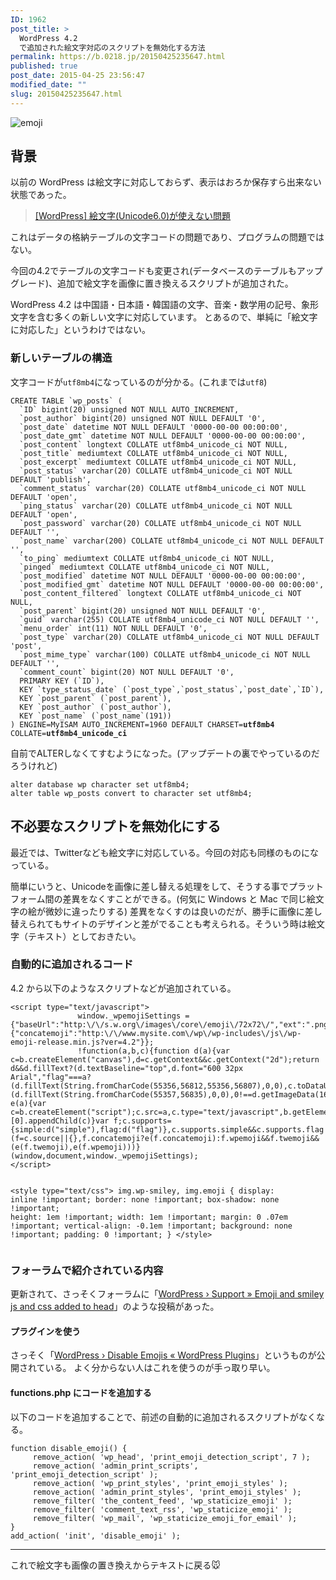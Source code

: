 ```yaml
---
ID: 1962
post_title: >
  WordPress 4.2
  で追加された絵文字対応のスクリプトを無効化する方法
permalink: https://b.0218.jp/20150425235647.html
published: true
post_date: 2015-04-25 23:56:47
modified_date: ""
slug: 20150425235647.html
---
```

<img alt="emoji" src="https://abs.twimg.com/emoji/v1/72x72/1f603.png">
<!--more-->
<h2>背景</h2>
以前の WordPress は絵文字に対応しておらず、表示はおろか保存すら出来ない状態であった。
<blockquote><a href="https://b.0218.jp/20140423123227.html" target="_blank">[WordPress] 絵文字(Unicode6.0)が使えない問題</a>
</blockquote>

これはデータの格納テーブルの文字コードの問題であり、プログラムの問題ではない。

今回の4.2でテーブルの文字コードも変更され(データベースのテーブルもアップグレード)、追加で絵文字を画像に置き換えるスクリプトが追加された。

WordPress 4.2 は中国語・日本語・韓国語の文字、音楽・数学用の記号、象形文字を含む多くの新しい文字に対応しています。
とあるので、単純に「絵文字に対応した」というわけではない。

<h3>新しいテーブルの構造</h3>
文字コードが<code>utf8mb4</code>になっているのが分かる。(これまでは<code>utf8</code>)
<pre class="language-sql"><code>CREATE TABLE `wp_posts` (
  `ID` bigint(20) unsigned NOT NULL AUTO_INCREMENT,
  `post_author` bigint(20) unsigned NOT NULL DEFAULT '0',
  `post_date` datetime NOT NULL DEFAULT '0000-00-00 00:00:00',
  `post_date_gmt` datetime NOT NULL DEFAULT '0000-00-00 00:00:00',
  `post_content` longtext COLLATE utf8mb4_unicode_ci NOT NULL,
  `post_title` mediumtext COLLATE utf8mb4_unicode_ci NOT NULL,
  `post_excerpt` mediumtext COLLATE utf8mb4_unicode_ci NOT NULL,
  `post_status` varchar(20) COLLATE utf8mb4_unicode_ci NOT NULL DEFAULT 'publish',
  `comment_status` varchar(20) COLLATE utf8mb4_unicode_ci NOT NULL DEFAULT 'open',
  `ping_status` varchar(20) COLLATE utf8mb4_unicode_ci NOT NULL DEFAULT 'open',
  `post_password` varchar(20) COLLATE utf8mb4_unicode_ci NOT NULL DEFAULT '',
  `post_name` varchar(200) COLLATE utf8mb4_unicode_ci NOT NULL DEFAULT '',
  `to_ping` mediumtext COLLATE utf8mb4_unicode_ci NOT NULL,
  `pinged` mediumtext COLLATE utf8mb4_unicode_ci NOT NULL,
  `post_modified` datetime NOT NULL DEFAULT '0000-00-00 00:00:00',
  `post_modified_gmt` datetime NOT NULL DEFAULT '0000-00-00 00:00:00',
  `post_content_filtered` longtext COLLATE utf8mb4_unicode_ci NOT NULL,
  `post_parent` bigint(20) unsigned NOT NULL DEFAULT '0',
  `guid` varchar(255) COLLATE utf8mb4_unicode_ci NOT NULL DEFAULT '',
  `menu_order` int(11) NOT NULL DEFAULT '0',
  `post_type` varchar(20) COLLATE utf8mb4_unicode_ci NOT NULL DEFAULT 'post',
  `post_mime_type` varchar(100) COLLATE utf8mb4_unicode_ci NOT NULL DEFAULT '',
  `comment_count` bigint(20) NOT NULL DEFAULT '0',
  PRIMARY KEY (`ID`),
  KEY `type_status_date` (`post_type`,`post_status`,`post_date`,`ID`),
  KEY `post_parent` (`post_parent`),
  KEY `post_author` (`post_author`),
  KEY `post_name` (`post_name`(191))
) ENGINE=MyISAM AUTO_INCREMENT=1960 DEFAULT CHARSET=<b>utf8mb4</b> COLLATE=<b>utf8mb4_unicode_ci</b></code></pre>

自前でALTERしなくてすむようになった。(アップデートの裏でやっているのだろうけれど)
<pre class="language-sql"><code>alter database wp character set utf8mb4;
alter table wp_posts convert to character set utf8mb4;</code></pre>

<h2>不必要なスクリプトを無効化にする</h2>
最近では、Twitterなども絵文字に対応している。今回の対応も同様のものになっている。

簡単にいうと、Unicodeを画像に差し替える処理をして、そうする事でプラットフォーム間の差異をなくすことができる。<span class="text-muted">(何気に Windows と Mac で同じ絵文字の絵が微妙に違ったりする)</span>
差異をなくすのは良いのだが、勝手に画像に差し替えられてもサイトのデザインと差がでることも考えられる。そういう時は絵文字（テキスト）としておきたい。

<h3>自動的に追加されるコード</h3>
4.2 から以下のようなスクリプトなどが追加されている。
<pre class="language-html"><code>&lt;script type=&quot;text/javascript&quot;&gt;
               window._wpemojiSettings = {&quot;baseUrl&quot;:&quot;http:\/\/s.w.org\/images\/core\/emoji\/72x72\/&quot;,&quot;ext&quot;:&quot;.png&quot;,&quot;source&quot;:{&quot;concatemoji&quot;:&quot;http:\/\/www.mysite.com\/wp\/wp-includes\/js\/wp-emoji-release.min.js?ver=4.2&quot;}};
               !function(a,b,c){function d(a){var c=b.createElement(&quot;canvas&quot;),d=c.getContext&amp;&amp;c.getContext(&quot;2d&quot;);return d&amp;&amp;d.fillText?(d.textBaseline=&quot;top&quot;,d.font=&quot;600 32px Arial&quot;,&quot;flag&quot;===a?(d.fillText(String.fromCharCode(55356,56812,55356,56807),0,0),c.toDataURL().length&gt;3e3):(d.fillText(String.fromCharCode(55357,56835),0,0),0!==d.getImageData(16,16,1,1).data[0])):!1}function e(a){var c=b.createElement(&quot;script&quot;);c.src=a,c.type=&quot;text/javascript&quot;,b.getElementsByTagName(&quot;head&quot;)[0].appendChild(c)}var f;c.supports={simple:d(&quot;simple&quot;),flag:d(&quot;flag&quot;)},c.supports.simple&amp;&amp;c.supports.flag||(f=c.source||{},f.concatemoji?e(f.concatemoji):f.wpemoji&amp;&amp;f.twemoji&amp;&amp;(e(f.twemoji),e(f.wpemoji)))}(window,document,window._wpemojiSettings);
&lt;/script&gt;

&lt;style type=&quot;text/css&quot;&gt;
img.wp-smiley,
img.emoji {
     display: inline !important;
     border: none !important;
     box-shadow: none !important;
     height: 1em !important;
     width: 1em !important;
     margin: 0 .07em !important;
     vertical-align: -0.1em !important;
     background: none !important;
     padding: 0 !important;
}
&lt;/style&gt;</code></pre>

<h3>フォーラムで紹介されている内容</h3>
更新されて、さっそくフォーラムに「<a href="https://wordpress.org/support/topic/emoji-and-smiley-js-and-css-added-to-head" target="_blank">WordPress › Support » Emoji and smiley js and css added to head</a>」のような投稿があった。

<h4>プラグインを使う</h4>
さっそく「<a href="https://wordpress.org/plugins/disable-emojis/" target="_blank">WordPress › Disable Emojis « WordPress Plugins</a>」というものが公開されている。
よく分からない人はこれを使うのが手っ取り早い。

<h4>functions.php にコードを追加する</h4>
以下のコードを追加することで、前述の自動的に追加されるスクリプトがなくなる。
<pre class="language-php"><code>function disable_emoji() {
     remove_action( 'wp_head', 'print_emoji_detection_script', 7 );
     remove_action( 'admin_print_scripts', 'print_emoji_detection_script' );
     remove_action( 'wp_print_styles', 'print_emoji_styles' );
     remove_action( 'admin_print_styles', 'print_emoji_styles' );    
     remove_filter( 'the_content_feed', 'wp_staticize_emoji' );
     remove_filter( 'comment_text_rss', 'wp_staticize_emoji' );    
     remove_filter( 'wp_mail', 'wp_staticize_emoji_for_email' );
}
add_action( 'init', 'disable_emoji' );</code></pre>

<hr>
これで絵文字も画像の置き換えからテキストに戻る&#x1f42d;